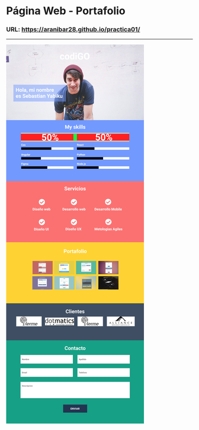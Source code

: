 # Página Web - Portafolio

### URL: https://aranibar28.github.io/practica01/

<hr>
<img src="images/portfolio.png">
